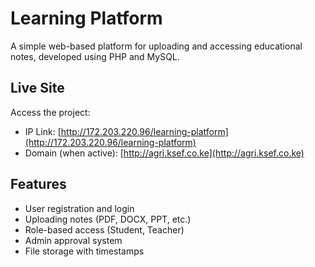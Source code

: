 # Learning Platform
A simple web-based platform for uploading and accessing educational notes, developed using PHP and MySQL.  

## Live Site  
Access the project:  
- IP Link: [http://172.203.220.96/learning-platform](http://172.203.220.96/learning-platform)  
- Domain (when active): [http://agri.ksef.co.ke](http://agri.ksef.co.ke)  
## Features  
- User registration and login  
- Uploading notes (PDF, DOCX, PPT, etc.)  
- Role-based access (Student, Teacher)  
- Admin approval system  
- File storage with timestamps














